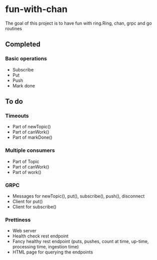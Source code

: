 # fun-with-chan

The goal of this project is to have fun with ring.Ring, chan, grpc and go routines


## Completed

### Basic operations
- Subscribe
- Put
- Push
- Mark done

## To do

### Timeouts
- Part of newTopic()
- Part of canWork()
- Part of markDone()

### Multiple consumers
- Part of Topic
- Part of canWork()
- Part of work()

### GRPC
- Messages for newTopic(), put(), subscribe(), push(), disconnect
- Client for put()
- Client for subscribe()

### Prettiness
- Web server
- Health check rest endpoint
- Fancy healthy rest endpoint (puts, pushes, count at time, up-time, processing time, ingestion time)
- HTML page for querying the endpoints